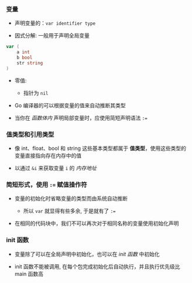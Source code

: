 ### 变量
* 声明变量的：`var identifier type`

* 因式分解: 一般用于声明全局变量
```go
var (
    a int
    b bool
    str string
)
```

* 零值:
    * 指针为 `nil`

* Go 编译器的可以根据变量的值来自动推断其类型

* 当你在 *函数体内* 声明局部变量时，应使用简短声明语法 `:=`


### 值类型和引用类型
* 像 int、float、bool 和 string 这些基本类型都属于 **值类型**，使用这些类型的变量直接指向存在内存中的值

* 以通过 `&i` 来获取变量 `i` 的 *内存地址*


### 简短形式，使用 `:=` 赋值操作符
* 变量的初始化时省略变量的类型而由系统自动推断 
    * 所以 `var` 就显得有些多余, 于是就有了 `:=`

* 在相同的代码块中，我们不可以再次对于相同名称的变量使用初始化声明


### init 函数
* 变量除了可以在全局声明中初始化，也可以在 *init 函数* 中初始化

* init 函数不能被调用, 在每个包完成初始化后自动执行，并且执行优先级比 main 函数高